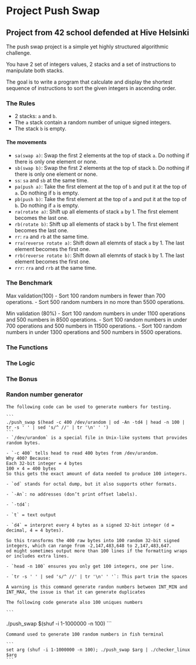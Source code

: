 
# Project Push Swap

## Project from 42 school defended at Hive Helsinki

The push swap project is a simple yet highly structured algorithmic challenge.

You have 2 set of integers values, 2 stacks and a set of instructions to 
manipulate both stacks.

The goal is to write a program that calculate and display the shortest 
sequence of instructions to sort the given integers in ascending order.

### The Rules

- 2 stacks: `a` and `b`. 
- The `a` stack contain a random number of unique signed integers. 
- The stack `b` is empty.


#### The movements

- `sa(swap a)`: Swap the first 2 elements at the top of stack `a`.
Do nothing if there is only one element or none.
- `sb(swap b)`: Swap the first 2 elements at the top of stack `b`.
Do nothing if there is only one element or none.
- `ss`: `sa` and `sb` at the same time.
- `pa(push a)`: Take the first element at the top of `b` and put it at the top
of `a`. Do nothing if `b` is empty.
- `pb(push b)`: Take the first element at the top of `a` and put it at the top
of `b`. Do nothing if `a` is empty.
- `ra(rotate a)`: Shift up all elements of stack `a` by 1.
The first element becomes the last one.
- `rb(rotate b)`: Shift up all elements of stack `b` by 1.
The first element becomes the last one.
- `rr`: `ra` and `rb` at the same time.
- `rra(reverse rotate a)`: Shift down all elemnts of stack `a` by 1.
The last element becomes the first one.
- `rrb(reverse rotate b)`: Shift down all elemnts of stack `b` by 1.
The last element becomes the first one.
- `rrr`: `rra` and `rrb` at the same time. 

### The Benchmark 
Max validation(100)
    - Sort 100 random numbers in fewer than 700 operations.
    - Sort 500 random numbers in no more than 5500 operations.

Min validation (80%)
    - Sort 100 random numbers in under 1100 operations and 500 numbers in 8500 operations.
    - Sort 100 random numbers in under 700 operations and 500 numbers in 11500 operations.
    - Sort 100 random numbers in under 1300 operations and 500 numbers in 5500 operations.

### The Functions 
### The Logic 
### The Bonus
### Randon number generator

    The following code can be used to generate numbers for testing.

    ```
    ./push_swap $(head -c 400 /dev/urandom | od -An -td4 | head -n 100 | tr -s ' ' | sed 's/^ //' | tr '\n' ' ')
    ```
    - `/dev/urandom` is a special file in Unix-like systems that provides random bytes.

    - `-c 400` tells head to read 400 bytes from /dev/urandom.
    Why 400? Because:
    Each 32-bit integer = 4 bytes
    100 × 4 = 400 bytes
    So this gets the exact amount of data needed to produce 100 integers.

    - `od` stands for octal dump, but it also supports other formats.

    - `-An`: no addresses (don’t print offset labels).

    - `-td4`:

    - `t` = text output

    - `d4` = interpret every 4 bytes as a signed 32-bit integer (d = decimal, 4 = 4 bytes).

    So this transforms the 400 raw bytes into 100 random 32-bit signed integers, which can range from -2,147,483,648 to 2,147,483,647.
    od might sometimes output more than 100 lines if the formatting wraps or includes extra lines.

    - `head -n 100` ensures you only get 100 integers, one per line.

    - `tr -s ' ' | sed 's/^ //' | tr '\n' ' '`: This part trim the spaces

    A warning is this command generate randon numbers between INT_MIN and INT_MAX, the issue is that it can generate duplicates

    The following code generate also 100 uniques numbers

    ```
./push_swap $(shuf -i 1-1000000 -n 100)
    ```

    Command used to generate 100 random numbers in fish terminal

    ```
    set arg (shuf -i 1-1000000 -n 100); ./push_swap $arg | ./checker_linux $arg
    ```
